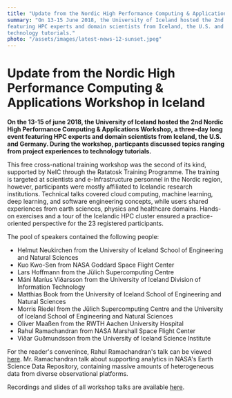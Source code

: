 ```yaml
---
title: "Update from the Nordic High Performance Computing & Applications Workshop in Iceland"
summary: "On 13-15 June 2018, the University of Iceland hosted the 2nd Nordic High Performance Computing & Applications Workshop, a three-day event
featuring HPC experts and domain scientists from Iceland, the U.S. and Germany, talking about topics ranging from project experiences to 
technology tutorials."
photo: "/assets/images/latest-news-12-sunset.jpeg"
---
```


Update from the Nordic High Performance Computing & Applications Workshop in Iceland
===========================

**On the 13-15 of june 2018, the University of Iceland hosted the 2nd Nordic High Performance Computing & Applications Workshop, a 
three-day long event featuring HPC experts and domain scientists from Iceland, the U.S. and Germany. During the workshop, particpants
discussed topics ranging from project experiences to technology tutorials.**

This free cross-national training workshop was the second of its kind, supported by NeIC through the Ratatosk Training Programme. The 
training is targeted at scientists and e-Infrastructure personnel in the Nordic region, however, participants were mostly affiliated to 
Icelandic research institutions. Technical talks covered cloud computing, machine learning, deep learning, and software engineering 
concepts, while users shared experiences from earth sciences, physics and healthcare domains. Hands-on exercises and a tour of the
Icelandic HPC cluster ensured a practice-oriented perspective for the 23 registered participants.

The pool of speakers contained the following people:
- Helmut Neukirchen from the University of Iceland School of Engineering and Natural Sciences
- Kuo Kwo-Sen from NASA Goddard Space Flight Center
- Lars Hoffmann from the Jülich Supercomputing Centre
- Máni Maríus Viðarsson from the University of Iceland Division of Information Technology
- Matthias Book from the University of Iceland School of Engineering and Natural Sciences
- Morris Riedel from the Jülich Supercomputing Centre and the University of Iceland School of Engineering and Natural Sciences
- Oliver Maaßen from the RWTH Aachen University Hospital
- Rahul Ramachandran from NASA Marshall Space Flight Center
- Viðar Guðmundsson from the University of Iceland Science Institute

For the reader's convenince, Rahul Ramachandran's talk can be viewed [here](https://rec.hi.is/Panopto/Pages/Viewer.aspx?id=2669ff9a-fea6-4c12-841f-760152414b73). Mr. Ramachandran talk about supporting analytics in NASA's Earth
Science Data Repository, containing massive amounts of heterogeneous data from diverse observational platforms. 

Recordings and slides of all workshop talks are available [here](https://cs.hi.is/HPC/hpcworkshop2018.html). 
